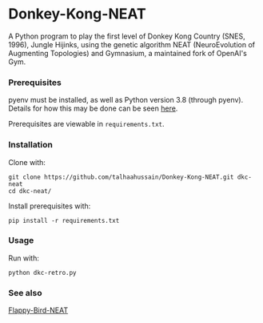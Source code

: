 # Donkey-Kong-NEAT
A Python program to play the first level of Donkey Kong Country (SNES, 1996), Jungle Hijinks, using the genetic algorithm NEAT (NeuroEvolution of Augmenting Topologies) and Gymnasium, a maintained fork of OpenAI's Gym. 

### Prerequisites

pyenv must be installed, as well as Python version 3.8 (through pyenv). Details for how this may be done can be seen [here](https://github.com/pyenv/pyenv).

Prerequisites are viewable in `requirements.txt`.

### Installation

Clone with:

```shell
git clone https://github.com/talhaahussain/Donkey-Kong-NEAT.git dkc-neat
cd dkc-neat/
```

Install prerequisites with:

```shell
pip install -r requirements.txt
```

### Usage

Run with:

```shell
python dkc-retro.py
```

### See also

[Flappy-Bird-NEAT](https://github.com/talhaahussain/Flappy-Bird-NEAT)
